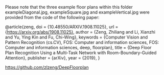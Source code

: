 Please note that the three example floor plans  within this folder  exampleDiagonal.jpg, exampleSquare.jpg and exampleVertical.jpg were provided from the code of the following paper:

@article{zeng,
  doi = {10.48550/ARXIV.1908.11025},
  url = {https://arxiv.org/abs/1908.11025},
  author = {Zeng,  Zhiliang and Li,  Xianzhi and Yu,  Ying Kin and Fu,  Chi-Wing},
  keywords = {Computer Vision and Pattern Recognition (cs.CV),  FOS: Computer and information sciences,  FOS: Computer and information sciences, deep, floorplan},
  title = {Deep Floor Plan Recognition Using a Multi-Task Network with Room-Boundary-Guided Attention},
  publisher = {arXiv},
  year = {2019},
}

https://github.com/zlzeng/DeepFloorplan